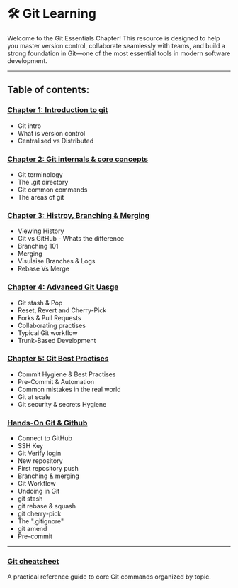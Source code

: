 # 🛠️ Git Learning

Welcome to the Git Essentials Chapter!
This resource is designed to help you master version control, collaborate seamlessly with teams, and build a strong foundation in Git—one of the most essential tools in modern software development.

---
## Table of contents:

### [Chapter 1: Introduction to git](https://github.com/Yasir-77/Devops-Learning/tree/main/git/notes#chapter-1-introduction-to-git)

- Git intro
- What is version control
- Centralised vs Distributed

### [Chapter 2: Git internals & core concepts](https://github.com/Yasir-77/Devops-Learning/tree/main/git/notes#chapter-2-git-internals-and-core-concepts)

- Git terminology
- The .git directory
- Git common commands
- The areas of git

### [Chapter 3: Histroy, Branching & Merging](https://github.com/Yasir-77/Devops-Learning/tree/main/git/notes#chapter-3-history-branching--merging)

- Viewing History
- Git vs GitHub - Whats the difference
- Branching 101
- Merging
- Visulaise Branches & Logs
- Rebase Vs Merge

### [Chapter 4: Advanced Git Uasge](https://github.com/Yasir-77/Devops-Learning/tree/main/git/notes#advanced-git-usage)

- Git stash & Pop
- Reset, Revert and Cherry-Pick
- Forks & Pull Requests
- Collaborating practises
- Typical Git workflow
- Trunk-Based Development

### [Chapter 5: Git Best Practises](https://github.com/Yasir-77/Devops-Learning/tree/main/git/notes#chapter-4-git-best-practises)

- Commit Hygiene & Best Practises
- Pre-Commit & Automation
- Common mistakes in the real world
- Git at scale
- Git security & secrets Hygiene

### [Hands-On Git & Github](https://github.com/Yasir-77/Devops-Learning/tree/main/git/notes#chapter-5-hands-on-git--github)

- Connect to GitHub
- SSH Key
- Git Verify login
- New repository
- First repository push
- Branching & merging
- Git Workflow
- Undoing in Git
- git stash
- git rebase & squash
- git cherry-pick
- The ".gitignore"
- git amend
- Pre-commit

---

### [Git cheatsheet](https://github.com/Yasir-77/Devops-Learning/blob/main/git/notes/cheatsheet.md#git-cheat-sheet-)

A practical reference guide to core Git commands organized by topic.






















